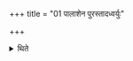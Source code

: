 +++
title = "01 पालाशेन पुरस्तादध्वर्युः"

+++

<details><summary>थिते</summary>

पालाशेन पुरस्तादध्वर्युः १
</details>
